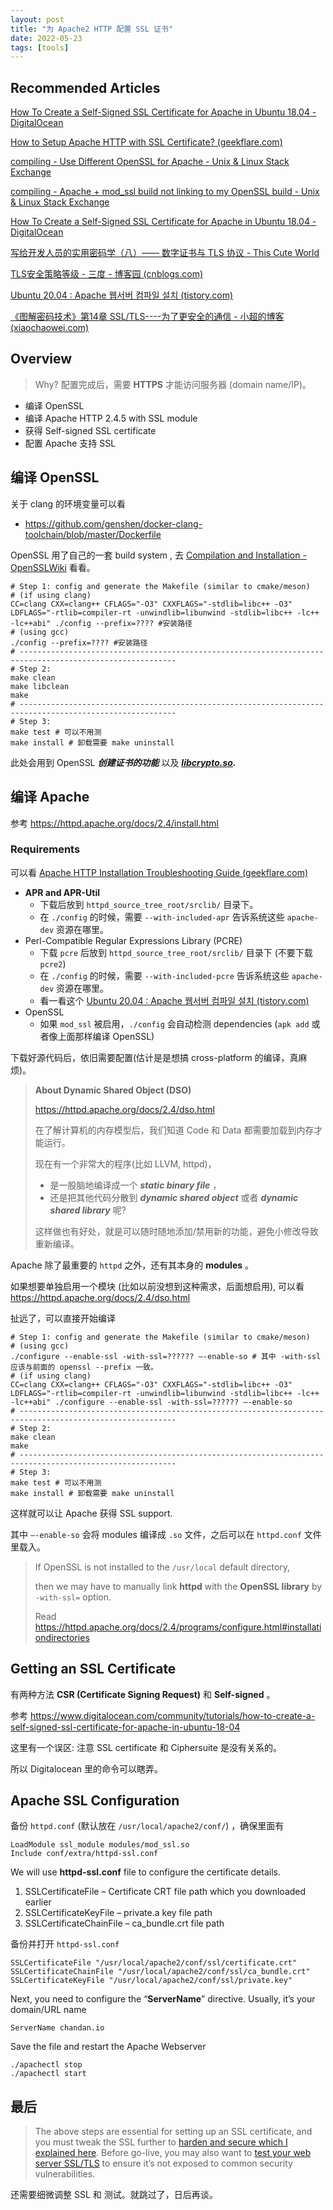 ```yaml
---
layout: post
title: "为 Apache2 HTTP 配置 SSL 证书"
date: 2022-05-23
tags: [tools]
---
```


## Recommended Articles  

[How To Create a Self-Signed SSL Certificate for Apache in Ubuntu 18.04 - DigitalOcean](https://www.digitalocean.com/community/tutorials/how-to-create-a-self-signed-ssl-certificate-for-apache-in-ubuntu-18-04)

[How to Setup Apache HTTP with SSL Certificate? (geekflare.com)](https://geekflare.com/apache-setup-ssl-certificate/)

[compiling - Use Different OpenSSL for Apache - Unix & Linux Stack Exchange](https://unix.stackexchange.com/questions/532510/use-different-openssl-for-apache)

[compiling - Apache + mod_ssl build not linking to my OpenSSL build - Unix & Linux Stack Exchange](https://unix.stackexchange.com/questions/465417/apache-mod-ssl-build-not-linking-to-my-openssl-build)

[How To Create a Self-Signed SSL Certificate for Apache in Ubuntu 18.04 - DigitalOcean](https://www.digitalocean.com/community/tutorials/how-to-create-a-self-signed-ssl-certificate-for-apache-in-ubuntu-18-04)

[写给开发人员的实用密码学（八）—— 数字证书与 TLS 协议 - This Cute World](https://thiscute.world/posts/about-tls-cert/#2-生成-ecc-证书链)

[TLS安全策略等级 - 三度 - 博客园 (cnblogs.com)](https://www.cnblogs.com/sanduzxcvbnm/p/16173529.html)

[Ubuntu 20.04 : Apache 웹서버 컴파일 설치 (tistory.com)](https://bluexmas.tistory.com/1127)

[《图解密码技术》第14章 SSL/TLS----为了更安全的通信 -  小超的博客 (xiaochaowei.com)](https://xiaochaowei.com/2018/09/23/IllustrationCryptology14/)

## Overview

> Why? 配置完成后，需要 **HTTPS** 才能访问服务器 (domain name/IP)。

- 编译 OpenSSL 
- 编译 Apache HTTP 2.4.5 with SSL module 
- 获得 Self-signed SSL certificate 
- 配置 Apache 支持 SSL 

## 编译 OpenSSL

关于 clang 的环境变量可以看

- <https://github.com/genshen/docker-clang-toolchain/blob/master/Dockerfile>

OpenSSL 用了自己的一套 build system , 去 [Compilation and Installation - OpenSSLWiki](https://wiki.openssl.org/index.php/Compilation_and_Installation) 看看。

```shell
# Step 1: config and generate the Makefile (similar to cmake/meson)
# (if using clang)
CC=clang CXX=clang++ CFLAGS="-O3" CXXFLAGS="-stdlib=libc++ -O3" LDFLAGS="-rtlib=compiler-rt -unwindlib=libunwind -stdlib=libc++ -lc++ -lc++abi" ./config --prefix=???? #安装路径
# (using gcc)
./config --prefix=???? #安装路径
# ---------------------------------------------------------------------------------------------------------
# Step 2: 
make clean
make libclean
make 
# ---------------------------------------------------------------------------------------------------------
# Step 3:
make test # 可以不用测
make install # 卸载需要 make uninstall 
```

此处会用到 OpenSSL ***创建证书的功能*** 以及 ***[libcrypto.so](https://www.openssl.org/docs/man3.0/man7/crypto.html).*** 

## 编译 Apache 

参考 <https://httpd.apache.org/docs/2.4/install.html>

### Requirements

可以看 [Apache HTTP Installation Troubleshooting Guide (geekflare.com)](https://geekflare.com/apache-installation-troubleshooting/)

- **APR and APR-Util** 
  - 下载后放到 `httpd_source_tree_root/srclib/` 目录下。
  - 在 `./config` 的时候，需要 `--with-included-apr` 告诉系统这些 `apache-dev` 资源在哪里。
- Perl-Compatible Regular Expressions Library (PCRE) 
  - 下载 `pcre`   后放到 `httpd_source_tree_root/srclib/` 目录下 (不要下载 `pcre2`)
  - 在 `./config` 的时候，需要 `--with-included-pcre` 告诉系统这些 `apache-dev` 资源在哪里。
  - 看一看这个 [Ubuntu 20.04 : Apache 웹서버 컴파일 설치 (tistory.com)](https://bluexmas.tistory.com/1127)
- OpenSSL
  - 如果 `mod_ssl` 被启用，`./config` 会自动检测 dependencies (`apk add` 或者像上面那样编译 OpenSSL)

下载好源代码后，依旧需要配置(估计是是想搞 cross-platform 的编译，真麻烦)。

> **About Dynamic Shared Object (DSO)**
>
> <https://httpd.apache.org/docs/2.4/dso.html>
>
> 在了解计算机的内存模型后，我们知道 Code 和 Data 都需要加载到内存才能运行。
>
> 现在有一个非常大的程序(比如 LLVM, httpd)，
>
> - 是一股脑地编译成一个 ***static binary file*** ，
> - 还是把其他代码分散到 ***dynamic shared object*** 或者 ***dynamic shared library*** 呢?  
>
> 这样做也有好处，就是可以随时随地添加/禁用新的功能，避免小修改导致重新编译。

Apache 除了最重要的 `httpd` 之外，还有其本身的 **modules** 。

如果想要单独启用一个模块 (比如以前没想到这种需求，后面想启用), 可以看 <https://httpd.apache.org/docs/2.4/dso.html>

扯远了，可以直接开始编译

```shell
# Step 1: config and generate the Makefile (similar to cmake/meson)
# (using gcc)
./configure --enable-ssl -with-ssl=?????? –-enable-so # 其中 -with-ssl 应该与前面的 openssl --prefix 一致。
# (if using clang)
CC=clang CXX=clang++ CFLAGS="-O3" CXXFLAGS="-stdlib=libc++ -O3" LDFLAGS="-rtlib=compiler-rt -unwindlib=libunwind -stdlib=libc++ -lc++ -lc++abi" ./configure --enable-ssl -with-ssl=?????? –-enable-so
# ---------------------------------------------------------------------------------------------------------
# Step 2: 
make clean
make 
# ---------------------------------------------------------------------------------------------------------
# Step 3:
make test # 可以不用测
make install # 卸载需要 make uninstall 
```

这样就可以让 Apache 获得  SSL support.

其中 `–-enable-so` 会将 modules 编译成 `.so` 文件，之后可以在 `httpd.conf` 文件里载入。

> If OpenSSL is not installed to the `/usr/local` default directory, 
>
> then we may have to manually link **httpd** with the **OpenSSL library** by `-with-ssl=` option. 
>
> Read <https://httpd.apache.org/docs/2.4/programs/configure.html#installationdirectories>

## Getting an SSL Certificate

有两种方法  **CSR (Certificate Signing Request)** 和 **Self-signed** 。

参考 <https://www.digitalocean.com/community/tutorials/how-to-create-a-self-signed-ssl-certificate-for-apache-in-ubuntu-18-04>

这里有一个误区: 注意 SSL certificate 和 Ciphersuite 是没有关系的。

所以 Digitalocean 里的命令可以瞎弄。

## Apache SSL Configuration

备份 `httpd.conf` (默认放在 `/usr/local/apache2/conf/`) ，确保里面有

```
LoadModule ssl_module modules/mod_ssl.so 
Include conf/extra/httpd-ssl.conf
```

We will use **httpd-ssl.conf** file to configure the certificate details. 

1. SSLCertificateFile – Certificate CRT file path which you downloaded earlier
2. SSLCertificateKeyFile – private.a key file path
3. SSLCertificateChainFile – ca_bundle.crt file path

备份并打开 `httpd-ssl.conf`

```
SSLCertificateFile "/usr/local/apache2/conf/ssl/certificate.crt"
SSLCertificateChainFile "/usr/local/apache2/conf/ssl/ca_bundle.crt"
SSLCertificateKeyFile "/usr/local/apache2/conf/ssl/private.key"
```

Next, you need to configure the “**ServerName**” directive. Usually, it’s your domain/URL name

```
ServerName chandan.io
```

Save the file and restart the Apache Webserver

```
./apachectl stop 
./apachectl start
```

## 最后

>The above steps are essential for setting up an SSL certificate, and you must tweak the SSL further to [harden and secure which I explained here](https://geekflare.com/apache-web-server-hardening-security/#5-SSL). Before go-live, you may also want to [test your web server SSL/TLS](https://geekflare.com/ssl-test-certificate/) to ensure it’s not exposed to common security vulnerabilities.

还需要细微调整 SSL 和 测试。就跳过了，日后再谈。
